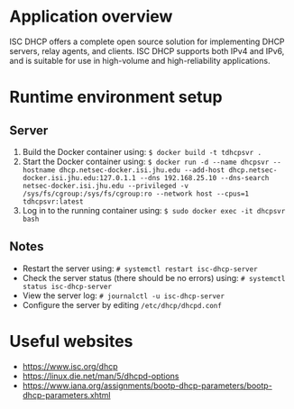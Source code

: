 # Application overview
ISC DHCP offers a complete open source solution for implementing DHCP servers, relay agents, and clients. ISC DHCP supports both IPv4 and IPv6, and is suitable for use in high-volume and high-reliability applications.

# Runtime environment setup
## Server
1. Build the Docker container using: `$ docker build -t tdhcpsvr .`
1. Start the Docker container using: `$ docker run -d --name dhcpsvr --hostname dhcp.netsec-docker.isi.jhu.edu --add-host dhcp.netsec-docker.isi.jhu.edu:127.0.1.1 --dns 192.168.25.10 --dns-search netsec-docker.isi.jhu.edu --privileged -v /sys/fs/cgroup:/sys/fs/cgroup:ro --network host --cpus=1 tdhcpsvr:latest`
1. Log in to the running container using: `$ sudo docker exec -it dhcpsvr bash`

## Notes
* Restart the server using: `# systemctl restart isc-dhcp-server`
* Check the server status (there should be no errors) using: `# systemctl status isc-dhcp-server`
* View the server log: `# journalctl -u isc-dhcp-server`
* Configure the server by editing `/etc/dhcp/dhcpd.conf`

# Useful websites
* https://www.isc.org/dhcp
* https://linux.die.net/man/5/dhcpd-options
* https://www.iana.org/assignments/bootp-dhcp-parameters/bootp-dhcp-parameters.xhtml
